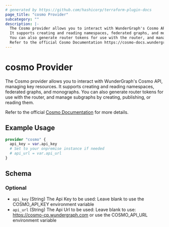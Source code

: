 ```yaml
---
# generated by https://github.com/hashicorp/terraform-plugin-docs
page_title: "cosmo Provider"
subcategory: ""
description: |-
  The Cosmo provider allows you to interact with WunderGraph's Cosmo API, managing key resources.
  It supports creating and reading namespaces, federated graphs, and monographs.
  You can also generate router tokens for use with the router, and manage subgraphs by creating, publishing, or reading them.
  Refer to the official Cosmo Documentation https://cosmo-docs.wundergraph.com/ for more details.
---
```


# cosmo Provider

The Cosmo provider allows you to interact with WunderGraph's Cosmo API, managing key resources. 
It supports creating and reading namespaces, federated graphs, and monographs. 
You can also generate router tokens for use with the router, and manage subgraphs by creating, publishing, or reading them. 

Refer to the official [Cosmo Documentation](https://cosmo-docs.wundergraph.com/) for more details.

## Example Usage

```terraform
provider "cosmo" {
  api_key = var.api_key
  # Set to your onpremise instance if needed
  # api_url = var.api_url
}
```

<!-- schema generated by tfplugindocs -->
## Schema

### Optional

- `api_key` (String) The Api Key to be used: Leave blank to use the COSMO_API_KEY environment variable
- `api_url` (String) The Api Url to be used: Leave blank to use: https://cosmo-cp.wundergraph.com or use the COSMO_API_URL environment variable
